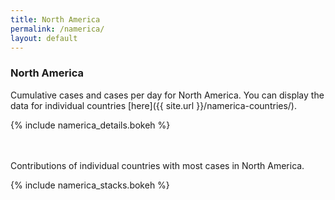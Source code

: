 ```yaml
---
title: North America
permalink: /namerica/
layout: default
---
```

### North America
Cumulative cases and cases per day for North America. You can display the data for individual countries [here]({{ site.url }}/namerica-countries/).

{% include namerica_details.bokeh %}

<br><br>
Contributions of individual countries with most cases in North America.

{% include namerica_stacks.bokeh %}